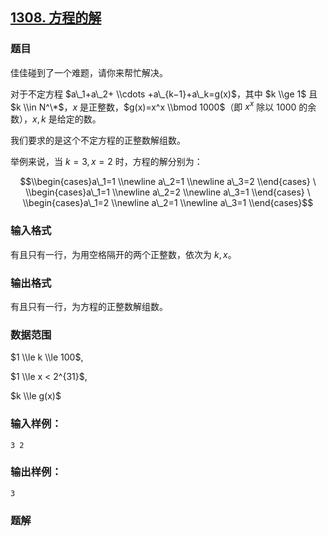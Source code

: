 ## [1308\. 方程的解](https://www.acwing.com/problem/content/1310/)

### 题目

佳佳碰到了一个难题，请你来帮忙解决。

对于不定方程 $a\_1+a\_2+ \\cdots +a\_{k−1}+a\_k=g(x)$，其中 $k \\ge 1$ 且 $k \\in N^\*$，$x$ 是正整数，$g(x)=x^x \\bmod 1000$（即 $x^x$ 除以 $1000$ 的余数），$x,k$ 是给定的数。

我们要求的是这个不定方程的正整数解组数。

举例来说，当 $k=3,x=2$ 时，方程的解分别为：

$$\\begin{cases}a\_1=1 \\newline a\_2=1 \\newline a\_3=2 \\end{cases} \ \\begin{cases}a\_1=1 \\newline a\_2=2 \\newline a\_3=1 \\end{cases} \ \\begin{cases}a\_1=2 \\newline a\_2=1 \\newline a\_3=1 \\end{cases}$$

### 输入格式

有且只有一行，为用空格隔开的两个正整数，依次为 $k,x$。

### 输出格式

有且只有一行，为方程的正整数解组数。

### 数据范围

$1 \\le k \\le 100$,

$1 \\le x < 2^{31}$,

$k \\le g(x)$

### 输入样例：

```
3 2
```

### 输出样例：

```
3
```

### 题解

